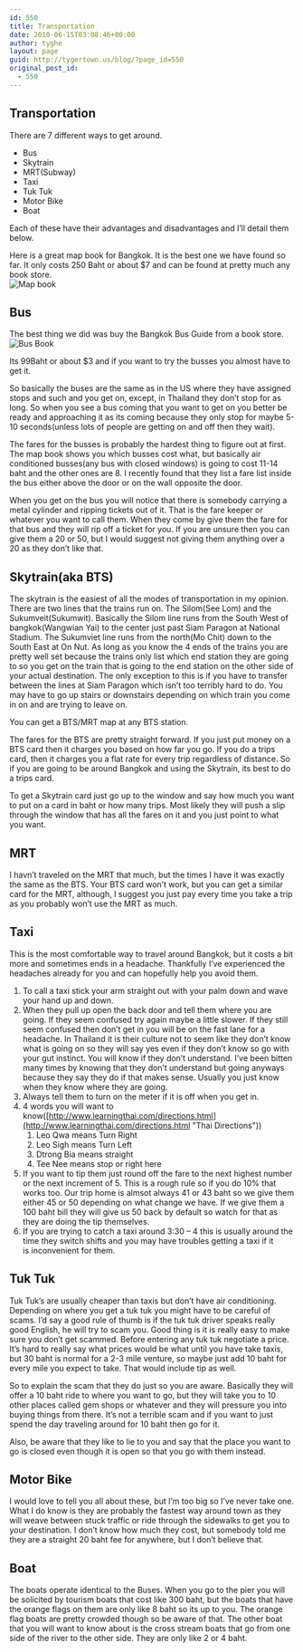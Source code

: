 ```yaml
---
id: 550
title: Transportation
date: 2010-06-15T03:08:46+00:00
author: tyghe
layout: page
guid: http://tygertown.us/blog/?page_id=550
original_post_id:
  - 550
---
```

## Transportation

There are 7 different ways to get around.

  * Bus
  * Skytrain
  * MRT(Subway)
  * Taxi
  * Tuk Tuk
  * Motor Bike
  * Boat

Each of these have their advantages and disadvantages and I&#8217;ll detail them below.

<p style="text-align:left;">
  Here is a great map book for Bangkok. It is the best one we have found so far. It only costs 250 Baht or about $7 and can be found at pretty much any book store.<br /> <img class="aligncenter" src="http://lh6.ggpht.com/_wdJ3rlAqngs/TBcyM-ePU7I/AAAAAAAAChc/GpGcra-YucQ/s288/2010-06-15%2014.48.28.jpg" alt="Map book" />
</p>

## Bus

<p style="text-align:left;">
  The best thing we did was buy the Bangkok Bus Guide from a book store.<br /> <img class="aligncenter" src="http://lh4.ggpht.com/_wdJ3rlAqngs/TBczNYH_5jI/AAAAAAAAChk/DcWp-EHFWbg/s288/2010-06-15%2014.48.18.jpg" alt="Bus Book" />
</p>

Its 99Baht or about $3 and if you want to try the busses you almost have to get it.

So basically the buses are the same as in the US where they have assigned stops and such and you get on, except, in Thailand they don&#8217;t stop for as long. So when you see a bus coming that you want to get on you better be ready and approaching it as its coming because they only stop for maybe 5-10 seconds(unless lots of people are getting on and off then they wait).

The fares for the busses is probably the hardest thing to figure out at first. The map book shows you which busses cost what, but basically air conditioned busses(any bus with closed windows) is going to cost 11-14 baht and the other ones are 8. I recently found that they list a fare list inside the bus either above the door or on the wall opposite the door.

When you get on the bus you will notice that there is somebody carrying a metal cylinder and ripping tickets out of it. That is the fare keeper or whatever you want to call them. When they come by give them the fare for that bus and they will rip off a ticket for you. If you are unsure then you can give them a 20 or 50, but I would suggest not giving them anything over a 20 as they don&#8217;t like that.

## Skytrain(aka BTS)

The skytrain is the easiest of all the modes of transportation in my opinion. There are two lines that the trains run on. The Silom(See Lom) and the Sukumveit(Sukumwit). Basically the Silom line runs from the South West of bangkok(Wangwian Yai) to the center just past Siam Paragon at National Stadium. The Sukumviet line runs from the north(Mo Chit) down to the South East at On Nut. As long as you know the 4 ends of the trains you are pretty well set because the trains only list which end station they are going to so you get on the train that is going to the end station on the other side of your actual destination. The only exception to this is if you have to transfer between the lines at Siam Paragon which isn&#8217;t too terribly hard to do. You may have to go up stairs or downstairs depending on which train you come in on and are trying to leave on.

You can get a BTS/MRT map at any BTS station.

The fares for the BTS are pretty straight forward. If you just put money on a BTS card then it charges you based on how far you go. If you do a trips card, then it charges you a flat rate for every trip regardless of distance. So if you are going to be around Bangkok and using the Skytrain, its best to do a trips card.

To get a Skytrain card just go up to the window and say how much you want to put on a card in baht or how many trips. Most likely they will push a slip through the window that has all the fares on it and you just point to what you want.

## MRT

I havn&#8217;t traveled on the MRT that much, but the times I have it was exactly the same as the BTS. Your BTS card won&#8217;t work, but you can get a similar card for the MRT, although, I suggest you just pay every time you take a trip as you probably won&#8217;t use the MRT as much.

## Taxi

This is the most comfortable way to travel around Bangkok, but it costs a bit more and sometimes ends in a headache. Thankfully I&#8217;ve experienced the headaches already for you and can hopefully help you avoid them.

  1. To call a taxi stick your arm straight out with your palm down and wave your hand up and down.
  2. When they pull up open the back door and tell them where you are going. If they seem confused try again maybe a little slower. If they still seem confused then don&#8217;t get in you will be on the fast lane for a headache. In Thailand it is their culture not to seem like they don&#8217;t know what is going on so they will say yes even if they don&#8217;t know so go with your gut instinct. You will know if they don&#8217;t understand. I&#8217;ve been bitten many times by knowing that they don&#8217;t understand but going anyways because they say they do if that makes sense. Usually you just know when they know where they are going.
  3. Always tell them to turn on the meter if it is off when you get in.
  4. 4 words you will want to know([http://www.learningthai.com/directions.html](http://www.learningthai.com/directions.html "Thai Directions")) 
      1. Leo Qwa means Turn Right
      2. Leo Sigh means Turn Left
      3. Dtrong Bia means straight
      4. Tee Nee means stop or right here
  5. If you want to tip them just round off the fare to the next highest number or the next increment of 5. This is a rough rule so if you do 10% that works too. Our trip home is almsot always 41 or 43 baht so we give them either 45 or 50 depending on what change we have. If we give them a 100 baht bill they will give us 50 back by default so watch for that as they are doing the tip themselves.
  6. If you are trying to catch a taxi around 3:30 &#8211; 4 this is usually around the time they switch shifts and you may have troubles getting a taxi if it is inconvenient for them.

## Tuk Tuk

Tuk Tuk&#8217;s are usually cheaper than taxis but don&#8217;t have air conditioning. Depending on where you get a tuk tuk you might have to be careful of scams. I&#8217;d say a good rule of thumb is if the tuk tuk driver speaks really good English, he will try to scam you. Good thing is it is really easy to make sure you don&#8217;t get scammed. Before entering any tuk tuk negotiate a price. It&#8217;s hard to really say what prices would be what until you have take taxis, but 30 baht is normal for a 2-3 mile venture, so maybe just add 10 baht for every mile you expect to take. That would include tip as well.

So to explain the scam that they do just so you are aware. Basically they will offer a 10 baht ride to where you want to go, but they will take you to 10 other places called gem shops or whatever and they will pressure you into buying things from there. It&#8217;s not a terrible scam and if you want to just spend the day traveling around for 10 baht then go for it.

Also, be aware that they like to lie to you and say that the place you want to go is closed even though it is open so that you go with them instead.

## Motor Bike

I would love to tell you all about these, but I&#8217;m too big so I&#8217;ve never take one. What I do know is they are probably the fastest way around town as they will weave between stuck traffic or ride through the sidewalks to get you to your destination. I don&#8217;t know how much they cost, but somebody told me they are a straight 20 baht fee for anywhere, but I don&#8217;t believe that.

## Boat

The boats operate identical to the Buses. When you go to the pier you will be solicited by tourism boats that cost like 300 baht, but the boats that have the orange flags on them are only like 8 baht so its up to you. The orange flag boats are pretty crowded though so be aware of that. The other boat that you will want to know about is the cross stream boats that go from one side of the river to the other side. They are only like 2 or 4 baht.
